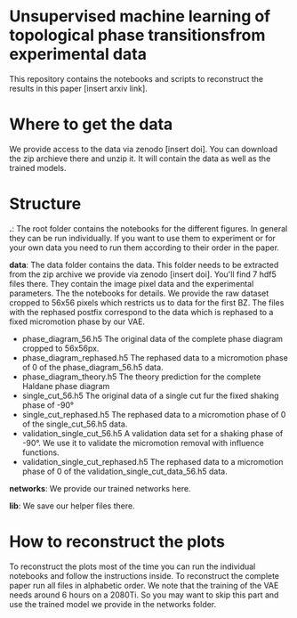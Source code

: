 # Unsupervised machine learning of topological phase transitionsfrom experimental data
This repository contains the notebooks and scripts to reconstruct the results in this paper [insert arxiv link].

# Where to get the data
We provide access to the data via zenodo [insert doi]. You can download the zip archieve there and unzip it. It will contain the data as well as the trained models.

# Structure
**.**: The root folder contains the notebooks for the different figures. In general they can be run individually. If you want to use them to experiment or for your own data you need to run them according to their order in the paper.

**data**: The data folder contains the data. This folder needs to be extracted from the zip archive we provide via zenodo [insert doi]. You'll find 7 hdf5 files there. They contain the image pixel data and the experimental parameters. The the notebooks for details. We provide the raw dataset cropped to 56x56 pixels which restricts us to data for the first BZ. The files with the rephased postfix correspond to the data which is rephased to a fixed micromotion phase by our VAE.
* phase_diagram_56.h5 The original data of the complete phase diagram cropped to 56x56px.
* phase_diagram_rephased.h5 The rephased data to a micromotion phase of 0 of the phase_diagram_56.h5 data.
* phase_diagram_theory.h5 The theory prediction for the complete Haldane phase diagram
* single_cut_56.h5 The original data of a single cut fur the fixed shaking phase of -90°
* single_cut_rephased.h5 The rephased data to a micromotion phase of 0 of the single_cut_56.h5 data.
* validation_single_cut_56.h5 A validation data set for a shaking phase of -90°. We use it to validate the micromotion removal with influence functions.
* validation_single_cut_rephased.h5  The rephased data to a micromotion phase of 0 of the validation_single_cut_data_56.h5 data.


**networks**: We provide our trained networks here.

**lib**: We save our helper files there.

# How to reconstruct the plots
To reconstruct the plots most of the time you can run the individual notebooks and follow the instructions inside. To reconstruct the complete paper run all files in alphabetic order. We note that the training of the VAE needs around 6 hours on a 2080Ti. So you may want to skip this part and use the trained model we provide in the networks folder. 
